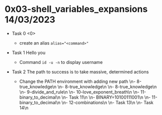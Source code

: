 # 0x03-shell_variables_expansions 14/03/2023

- Task 0 <0>

	- create an alias `alias="<command>"`

- Task 1 Hello you

	- Command `id -u -n` to display username

- Task 2 The path to success is to take massive, determined actions

	- Change the PATH environment with adding new path
\n- 8-true_knowledge\n
\n- 8-true_knowledge\n
\n- 8-true_knowledge\n
\n- 9-divide_and_rule\n
\n- 10-love_exponent_breath\n
\n- 11-binary_to_decimal\n
\n- Task 11\n
\n- BINARY=10100111001\n
\n- 11-binary_to_decimal\n
\n- 12-combinations\n
\n- Task 13\n
\n- Task 14\n
